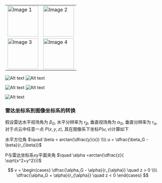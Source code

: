<table>
  <tr>
    <td><img src="image_url_1" width="100" height="100" alt="Image 1"></td>
    <td><img src="image_url_2" width="100" height="100" alt="Image 2"></td>
  </tr>
  <tr>
    <td><img src="image_url_3" width="100" height="100" alt="Image 3"></td>
    <td><img src="image_url_4" width="100" height="100" alt="Image 4"></td>
  </tr>
</table>

![Alt text](mapping_match_scan2submap.png)
![Alt text](mapping_match_sub2submap.png)

![Alt text](mapping_pairs2.png)
![Alt text](mapping_v2.png)

![Alt text](mapping_v1v2_ground.png)

### 雷达坐标系到图像坐标系的转换
假设雷达水平视场角为 $\beta_G$, 水平分辨率为 $r_{\beta}$, 垂直视场角为 $\alpha_G$, 垂直分辨率为 $r_{\alpha}$, 对于点云中任意一点 $P(x,y,z)$, 其在图像系下坐标$P(u,v)$计算如下


水平方位角  $\quad \beta = arctan(\dfrac{y}{x}) \\\\
u = \dfrac{\beta_G - \beta}{r_{\beta}}$

P与雷达坐标系xy平面夹角 $\quad \alpha =arctan(\dfrac{z}{ \sqrt{x^2+y^2}})$

$$
v = 
\begin{cases}
      \dfrac{\alpha_G  - \alpha}{r_{\alpha}} \quad z > 0 \\\\
      \dfrac{\alpha_G  + \alpha}{r_{\alpha}} \quad z < 0 
\end{cases}
$$
